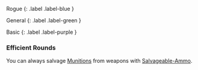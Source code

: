 Rogue
{: .label .label-blue }

General
{: .label .label-green }

Basic
{: .label .label-purple }
### Efficient Rounds

You can always salvage [Munitions](Core/Comestibles#Munitions) from weapons with [Salvageable-Ammo](Game/Core/Blocks/Salvageable-Ammo).